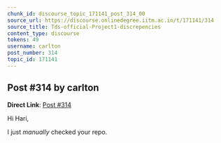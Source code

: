 ```yaml
---
chunk_id: discourse_topic_171141_post_314_00
source_url: https://discourse.onlinedegree.iitm.ac.in/t/171141/314
source_title: Tds-official-Project1-discrepencies
content_type: discourse
tokens: 49
username: carlton
post_number: 314
topic_id: 171141
---
```


## Post #314 by carlton

**Direct Link**: [Post #314](https://discourse.onlinedegree.iitm.ac.in/t/171141/314)

Hi Hari,

I just *manually* checked your repo.
